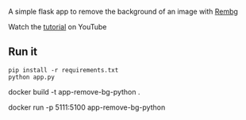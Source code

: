 A simple flask app to remove the background of an image with [Rembg](https://github.com/danielgatis/rembg)

Watch the [tutorial](https://youtu.be/cw34KMPSt4k) on YouTube

## Run it

```
pip install -r requirements.txt
python app.py
```

docker build -t app-remove-bg-python .


docker run -p 5111:5100 app-remove-bg-python